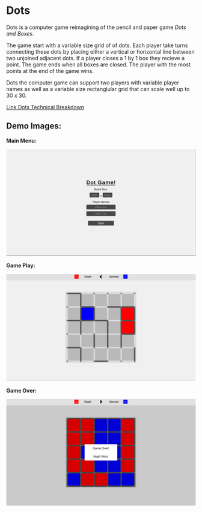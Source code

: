 # Dots

Dots is a computer game reimagining of the pencil and paper game *Dots and Boxes*.

The game start with a variable size grid of of dots.  Each player take turns connecting these dots by placing either a vertical or horizontal line between two unjoined adjacent dots.  If a player closes a 1 by 1 box they recieve a point.  The game ends when all boxes are closed.  The player with the most points at the end of the game wins.

Dots the computer game can support two players with variable player names as well as a variable size rectanglular grid that can scale well up to 30 x 30.

[Link Dots Technical Breakdown](https://github.com/nbathras/Dots/blob/main/Assets/README.md)

## Demo Images:

**Main Menu:**

![MainMenu.PNG](/MainMenu.PNG)

**Game Play:**

![|GamePlay.PNG](/GamePlay.PNG)

**Game Over:**

![GameOver.PNG](/GameOver.PNG)
